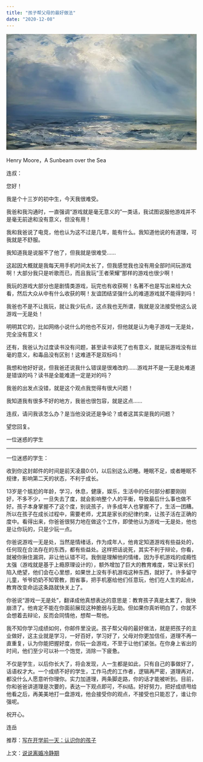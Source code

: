 ```yaml
---
title: "孩子帮父母的最好做法"
date: "2020-12-08"
---
```


![连岳文章](images/连岳文章picture-10.jpg)

 Henry Moore，A Sunbeam over the Sea

  

连叔：

  

您好！

  

我是个十三岁的初中生，今天我很难受。

  

我爸和我沟通时，一直强调“游戏就是毫无意义的”一类话，我试图说服他游戏并不是毫无前途和没有意义，但没有用！

  

我和我爸说了电竞，他也认为这不过是几年，能有什么。我知道他说的有道理，可我就是不舒服。

  

我知道我是说服不了他了，但我就是很难受……

  

这起因大概就是我每天用手机时间太长了，但我感觉我也没有用全部时间玩游戏啊！大部分我只是听歌而已，而且我玩“王者荣耀”那样的游戏也很少啊！

  

我玩的游戏大部分也是剧情类游戏，玩完也有收获啊！名著不也是写出来给大众看，然后大众从中有什么收获的啊！友谊团结坚强什么的难道游戏就不能得到吗！

  

我爸也不是不让我玩，就让我少玩点，这点我也无所谓，我就是没法接受他这么说游戏一无是处！

  

明明其它的，比如网络小说什么的他也不反对，但他就是认为电子游戏一无是处，完全没有意义！

  

还有，我爸认为过度读书没有问题，甚至读书读死了也有意义，就是玩游戏没有丝毫的意义，和毒品没有区别！这难道不是双标吗！

  

我想和他好好说，但我爸还说我什么错误是很难改的……游戏并不是一无是处难道是错误的吗？读书是全能难道一定是对的吗？

  

我爸的出发点没错，就是这个观点我觉得有很大问题！

  

我知道我有很多不好的地方，我爸也很包容，就是这点……

  

连叔，请问我该怎么办？是当他没说还是争论？或者这其实是我的问题？

  

望您回复。

  

一位迷惑的学生

  

* * *

  

一位迷惑的学生：

  

收到你这封邮件的时间是前天凌晨0:01，以后别这么迟睡。睡眠不足，或者睡眠不规律，影响第二天的状态，不利于成长。

  

13岁是个尴尬的年龄，学习，休息，健康，娱乐，生活中的任何部分都要刚刚好，不多不少，一旦失去了度，就会影响整个人的平衡，导致最后什么事也做不好。孩子本身掌握不了这个度，别说孩子，许多成年人也掌握不了，生活一团糟。所以在孩子在成长过程中，需要老师，尤其是家长的纪律约束，让孩子活在正确的度中。看得出来，你爸爸很努力地在做这个工作，即使他认为游戏一无是处，他也是让你玩的，只是少玩一点。

  

你爸说游戏一无是处，当然是情绪话，作为成年人，他肯定知道游戏有些益处的，任何现在合法存在的东西，都有些益处。这样把话说死，其实不利于辩论，你看，就被你揪住漏洞，非让他认错不可。我倒是理解他的情绪，因为手机游戏的成瘾性太强（游戏就是基于上瘾原理设计的），额外增加了巨大的教育难度，常让家长们陷入绝望，他们会在心里想，如果世上没有手机游戏这种东西，就好了。许多留守儿童，爷爷奶奶不知管教，图省事，把手机塞给他们任意玩，他们在人生的起点，教育改变命运这条路就快关上了。

  

你爸说“游戏一无是处”，翻译成他真想表达的意思是：教育孩子真是太累了，我快崩溃了。他肯定不能在你面前展现这种脆弱与无助。但如果你真听明白了，你就不会想着去辩论，反而会同情他，想帮一帮他。

  

我不知你学习成绩如何，你邮件里没说。孩子帮父母的最好做法，就是把孩子的主业做好，这主业就是学习，一好百好，学习好了，父母对你更加信任，道理不再一直重复，认为你能把握好度，你玩一会游戏，不至于让他们紧张。在你身上省出的时间，他们至少可以补一个饱觉，消除一下疲惫。

  

不仅是学生，以后你长大了，将会发现，人一生都是如此，只有自己的事做好了，话语权才大。一个成绩不好的学生，工作马虎的工作者，逻辑再严密，道理再对，都没什么人愿意听你理你。实力加道理，两条脚走路，你的话才能被听到。目前，你和爸爸讲道理是次要的，表达一下观点即可，不纠结。好好努力，把好成绩甩给他看之后，再美美地打一盘游戏，他会接受你的观点，不接受也只能忍了，谁让你强呢。

  

祝开心。

  

连岳

  

推荐：[写在开学前一天：认识你的孩子](http://mp.weixin.qq.com/s?__biz=MjM5NDU0Mjk2MQ==&mid=2651634758&idx=1&sn=d7e079f0069176ade3d7427331b69595&chksm=bd7e38588a09b14e0b09ff0e2ea32f97f22ce24c85eb2b12d2199e54d7c2244f1d6367f9848e&scene=21#wechat_redirect)  

上文：[说说离婚冷静期](http://mp.weixin.qq.com/s?__biz=MjM5NDU0Mjk2MQ==&mid=2651665124&idx=1&sn=a30933338191055e59733670ffcb20db&chksm=bd7fb6fa8a083fec0a292829796c5d85b58118cf903aee2426e47409c2c01c278e122680778f&scene=21#wechat_redirect)
